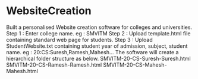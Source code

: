 # WebsiteCreation
Built a personalised Website creation software for colleges and universities.
Step 1 : Enter college name. eg : SMVITM
Step 2 : Upload template.html file containing standard web page for students.
Step 3 : Upload StudentWebsite.txt containing student year of admission, subject, student name. eg : 20:CS:Suresh,Ramesh,Mahesh...
The software will create a hierarchical folder structure as below.
SMVITM-20-CS-Suresh-Suresh.html
SMVITM-20-CS-Ramesh-Ramesh.html
SMVITM-20-CS-Mahesh-Mahesh.html
